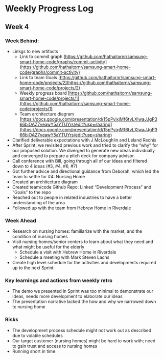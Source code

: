 # Weekly Progress Log

## Week 4 
### Week Behind:
  - Linkgs to new artifacts
    * Link to commit graph [https://github.com/hathaitornr/samsung-smart-home-code/graphs/commit-activity](https://github.com/hathaitornr/samsung-smart-home-code/graphs/commit-activity)
    * Link to team Goals [https://github.com/hathaitornr/samsung-smart-home-code/projects/2](https://github.com/hathaitornr/samsung-smart-home-code/projects/2)
    * Weekly progress board [https://github.com/hathaitornr/samsung-smart-home-code/projects/1](https://github.com/hathaitornr/samsung-smart-home-code/projects/1)
    * Team architecture diagram [https://docs.google.com/presentation/d/15pPyixjMf6tvLXIwaJJgP366biOAZ7veawY5aYTUYrs/edit?usp=sharing](https://docs.google.com/presentation/d/15pPyixjMf6tvLXIwaJJgP366biOAZ7veawY5aYTUYrs/edit?usp=sharing)
  - Clarified deliverable expectations with J McLoughlin and Leland Rechis
  - After Sprint, we revisited previous work and tried to clarify the “why” for our proposed solution. We diverged to generate new ideas individually and converged to prepare a pitch deck for company advisor. 
  - Call conference with Bill, going through all of our ideas and filtered down to 4 ideas (#3, #4, #6, #7) 
  - Got further advice and directional guidance from Deborah, which led the team to settle for #4: Nursing Home
  - Created an architecture diagram
  - Created team/code Github Repo: Linked “Development Process” and  “Goals” to the repo
  - Reached out to people in related industries to have a better understanding of the area
  - Followed up with the team from Hebrew Home in Riverdale

### Week Ahead
  - Research on nursing homes: familiarize with the market, and the condition of nursing homes
  - Visit nursing homes/senior centers to learn about what they need and what might be useful for the elderly
    - Schedule a visit with Hebrew Home in Riverdale
    - Schedule a meeting with Mark Steven Lachs
  - Create high level schedule for the activities and developments required up to the next Sprint

### Key learnings and actions from weekly retro
  - The demo we presented in Sprint was too minimal to demonstrate our ideas, needs more development to  elaborate our ideas
  - The presentation narrative lacked the how and why we narrowed down to nursing home 

### Risks
  - The development process schedule might not work out as described due to volatile schedules
  - Our target customer (nursing homes) might be hard to work with; need to gain trust and access to nursing homes
  - Running short in time

